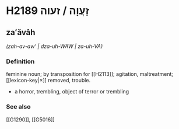 # H2189 זַעֲוָה / זעוה

## zaʻăvâh

_(zah-av-aw' | dza-uh-WAW | za-uh-VA)_

### Definition

feminine noun; by transposition for [[H2113]]; agitation, maltreatment; [[lexicon-key|×]] removed, trouble.

- a horror, trembling, object of terror or trembling
### See also

[[G1290]], [[G5016]]

